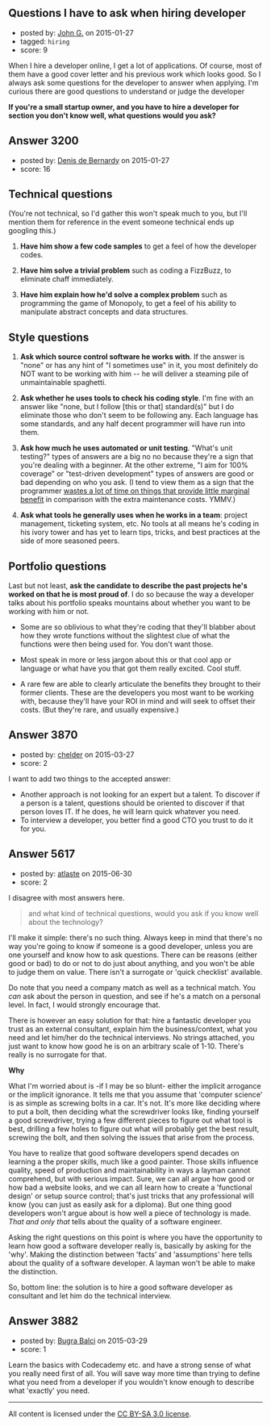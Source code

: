 ## Questions I have to ask when hiring developer

- posted by: [John G.](https://stackexchange.com/users/4594105/john-g) on 2015-01-27
- tagged: `hiring`
- score: 9

When I hire a developer online, I get a lot of applications. Of course, most of them have a good cover letter and his previous work which looks good. So I always ask some questions for the developer to answer when applying. I'm curious there are good questions to understand or judge the developer

**If you're a small startup owner, and you have to hire a developer for section you don't know well, what questions would you ask?**



## Answer 3200

- posted by: [Denis de Bernardy](https://stackexchange.com/users/182468/denis-de-bernardy) on 2015-01-27
- score: 16

## Technical questions

(You're not technical, so I'd gather this won't speak much to you, but I'll mention them for reference in the event someone technical ends up googling this.)

1. **Have him show a few code samples** to get a feel of how the developer codes.

2. **Have him solve a trivial problem** such as coding a FizzBuzz, to eliminate chaff immediately.

3. **Have him explain how he'd solve a complex problem** such as programming the game of Monopoly, to get a feel of his ability to manipulate abstract concepts and data structures.

## Style questions

1. **Ask which source control software he works with**. If the answer is "none" or has any hint of "I sometimes use" in it, you most definitely do NOT want to be working with him -- he will deliver a steaming pile of unmaintainable spaghetti.

2. **Ask whether he uses tools to check his coding style**. I'm fine with an answer like "none, but I follow [this or that] standard(s)" but I do eliminate those who don't seem to be following any. Each language has some standards, and any half decent programmer will have run into them.

3. **Ask how much he uses automated or unit testing**. "What's unit testing?" types of answers are a big no no because they're a sign that you're dealing with a beginner. At the other extreme, "I aim for 100% coverage" or "test-driven development" types of answers are good or bad depending on who you ask. (I tend to view them as a sign that the programmer [wastes a lot of time on things that provide little marginal benefit](https://softwareengineering.stackexchange.com/a/304910/24932) in comparison with the extra maintenance costs. YMMV.)

4. **Ask what tools he generally uses when he works in a team**: project management, ticketing system, etc. No tools at all means he's coding in his ivory tower and has yet to learn tips, tricks, and best practices at the side of more seasoned peers.

## Portfolio questions

Last but not least, **ask the candidate to describe the past projects he's worked on that he is most proud of**. I do so because the way a developer talks about his portfolio speaks mountains about whether you want to be working with him or not.

- Some are so oblivious to what they're coding that they'll blabber about how they wrote functions without the slightest clue of what the functions were then being used for. You don't want those.

- Most speak in more or less jargon about this or that cool app or language or what have you that got them really excited. Cool stuff.

- A rare few are able to clearly articulate the benefits they brought to their former clients. These are the developers you most want to be working with, because they'll have your ROI in mind and will seek to offset their costs. (But they're rare, and usually expensive.)



## Answer 3870

- posted by: [chelder](https://stackexchange.com/users/1234525/chelder) on 2015-03-27
- score: 2

I want to add two things to the accepted answer:

 - Another approach is not looking for an expert but a talent. To discover if a person is a talent, questions should be oriented to discover if that person loves IT. If he does, he will learn quick whatever you need.
 - To interview a developer, you better find a good CTO you trust to do it for you.


## Answer 5617

- posted by: [atlaste](https://stackexchange.com/users/1021317/atlaste) on 2015-06-30
- score: 2

I disagree with most answers here.

> and what kind of technical questions, would you ask if you know well about the technology?

I'll make it simple: there's no such thing. Always keep in mind that there's no way you're going to know if someone is a good developer, unless you are one yourself and know how to ask questions. There can be reasons (either good or bad) to do or not to do just about anything, and you won't be able to judge them on value. There isn't a surrogate or 'quick checklist' available.

Do note that you need a company match as well as a technical match. You _can_ ask about the person in question, and see if he's a match on a personal level. In fact, I would strongly encourage that.

There is however an easy solution for that: hire a fantastic developer you trust as an external consultant, explain him the business/context, what you need and let him/her do the technical interviews. No strings attached, you just want to know how good he is on an arbitrary scale of 1-10. There's really is no surrogate for that. 

**Why**

What I'm worried about is -if I may be so blunt- either the implicit arrogance or the implicit ignorance. It tells me that you assume that 'computer science' is as simple as screwing bolts in a car. It's not. It's more like deciding where to put a bolt, then deciding what the screwdriver looks like, finding yourself a good screwdriver, trying a few different pieces to figure out what tool is best, drilling a few holes to figure out what will probably get the best result, screwing the bolt, and then solving the issues that arise from the process. 

You have to realize that good software developers spend decades on learning a the proper skills, much like a good painter. Those skills influence quality, speed of production and maintainability in ways a layman cannot comprehend, but with serious impact. Sure, we can all argue how good or how bad a website looks, and we can all learn how to create a 'functional design' or setup source control; that's just tricks that any professional will know (you can just as easily ask for a diploma). But one thing good developers won't argue about is how well a piece of technology is made. *That and only that* tells about the quality of a software engineer.

Asking the right questions on this point is where you have the opportunity to learn how good a software developer really is, basically by asking for the 'why'. Making the distinction between 'facts' and 'assumptions' here tells about the quality of a software developer. A layman won't be able to make the distinction.

So, bottom line: the solution is to hire a good software developer as consultant and let him do the technical interview.


## Answer 3882

- posted by: [Bugra Balci](https://stackexchange.com/users/3843228/bugra-balci) on 2015-03-29
- score: 1

Learn the basics with Codecademy etc. and have a strong sense of what you really need first of all. You will save way more time than trying to define what you need from a developer if you wouldn't know enough to describe what 'exactly' you need.



---

All content is licensed under the [CC BY-SA 3.0 license](https://creativecommons.org/licenses/by-sa/3.0/).

